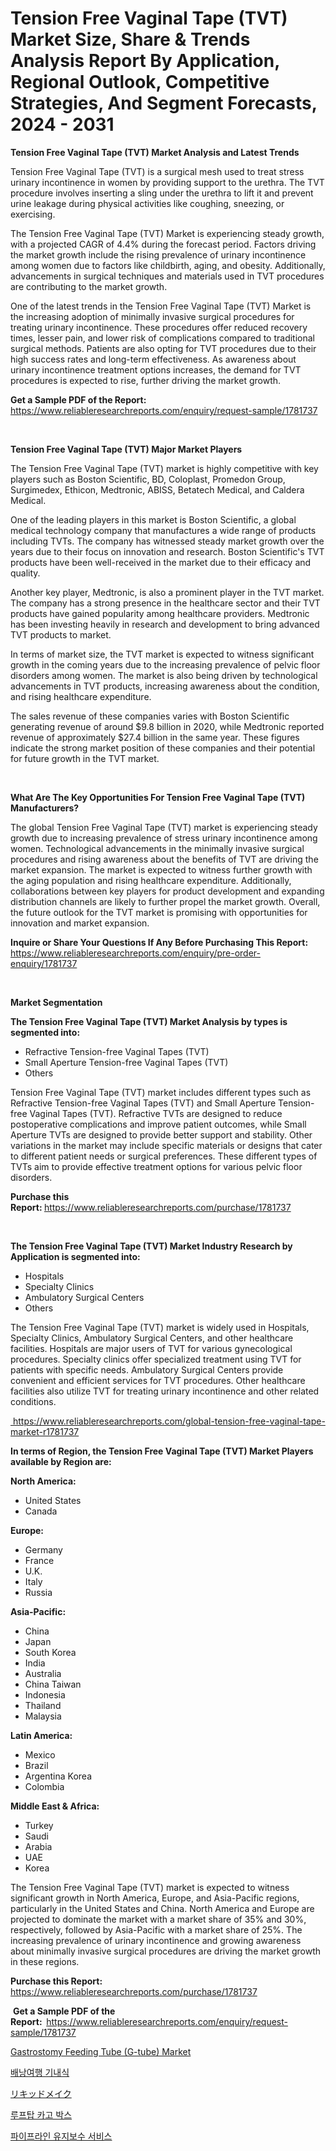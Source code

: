 <p><h1>Tension Free Vaginal Tape (TVT) Market Size, Share & Trends Analysis Report By Application, Regional Outlook, Competitive Strategies, And Segment Forecasts, 2024 - 2031</h1></p><p><strong>Tension Free Vaginal Tape (TVT) Market Analysis and Latest Trends</strong></p>
<p><p>Tension Free Vaginal Tape (TVT) is a surgical mesh used to treat stress urinary incontinence in women by providing support to the urethra. The TVT procedure involves inserting a sling under the urethra to lift it and prevent urine leakage during physical activities like coughing, sneezing, or exercising. </p><p>The Tension Free Vaginal Tape (TVT) Market is experiencing steady growth, with a projected CAGR of 4.4% during the forecast period. Factors driving the market growth include the rising prevalence of urinary incontinence among women due to factors like childbirth, aging, and obesity. Additionally, advancements in surgical techniques and materials used in TVT procedures are contributing to the market growth.</p><p>One of the latest trends in the Tension Free Vaginal Tape (TVT) Market is the increasing adoption of minimally invasive surgical procedures for treating urinary incontinence. These procedures offer reduced recovery times, lesser pain, and lower risk of complications compared to traditional surgical methods. Patients are also opting for TVT procedures due to their high success rates and long-term effectiveness. As awareness about urinary incontinence treatment options increases, the demand for TVT procedures is expected to rise, further driving the market growth.</p></p>
<p><strong>Get a Sample PDF of the Report:&nbsp;</strong> <a href="https://www.reliableresearchreports.com/enquiry/request-sample/1781737">https://www.reliableresearchreports.com/enquiry/request-sample/1781737</a></p>
<p>&nbsp;</p>
<p><strong>Tension Free Vaginal Tape (TVT) Major Market Players</strong></p>
<p><p>The Tension Free Vaginal Tape (TVT) market is highly competitive with key players such as Boston Scientific, BD, Coloplast, Promedon Group, Surgimedex, Ethicon, Medtronic, ABISS, Betatech Medical, and Caldera Medical. </p><p>One of the leading players in this market is Boston Scientific, a global medical technology company that manufactures a wide range of products including TVTs. The company has witnessed steady market growth over the years due to their focus on innovation and research. Boston Scientific's TVT products have been well-received in the market due to their efficacy and quality.</p><p>Another key player, Medtronic, is also a prominent player in the TVT market. The company has a strong presence in the healthcare sector and their TVT products have gained popularity among healthcare providers. Medtronic has been investing heavily in research and development to bring advanced TVT products to market.</p><p>In terms of market size, the TVT market is expected to witness significant growth in the coming years due to the increasing prevalence of pelvic floor disorders among women. The market is also being driven by technological advancements in TVT products, increasing awareness about the condition, and rising healthcare expenditure.</p><p>The sales revenue of these companies varies with Boston Scientific generating revenue of around $9.8 billion in 2020, while Medtronic reported revenue of approximately $27.4 billion in the same year. These figures indicate the strong market position of these companies and their potential for future growth in the TVT market.</p></p>
<p>&nbsp;</p>
<p><strong>What Are The Key Opportunities For Tension Free Vaginal Tape (TVT) Manufacturers?</strong></p>
<p><p>The global Tension Free Vaginal Tape (TVT) market is experiencing steady growth due to increasing prevalence of stress urinary incontinence among women. Technological advancements in the minimally invasive surgical procedures and rising awareness about the benefits of TVT are driving the market expansion. The market is expected to witness further growth with the aging population and rising healthcare expenditure. Additionally, collaborations between key players for product development and expanding distribution channels are likely to further propel the market growth. Overall, the future outlook for the TVT market is promising with opportunities for innovation and market expansion.</p></p>
<p><strong>Inquire or Share Your Questions If Any Before Purchasing This Report:</strong> <a href="https://www.reliableresearchreports.com/enquiry/pre-order-enquiry/1781737">https://www.reliableresearchreports.com/enquiry/pre-order-enquiry/1781737</a></p>
<p>&nbsp;</p>
<p><strong>Market Segmentation</strong></p>
<p><strong>The Tension Free Vaginal Tape (TVT) Market Analysis by types is segmented into:</strong></p>
<p><ul><li>Refractive Tension-free Vaginal Tapes (TVT)</li><li>Small Aperture Tension-free Vaginal Tapes (TVT)</li><li>Others</li></ul></p>
<p><p>Tension Free Vaginal Tape (TVT) market includes different types such as Refractive Tension-free Vaginal Tapes (TVT) and Small Aperture Tension-free Vaginal Tapes (TVT). Refractive TVTs are designed to reduce postoperative complications and improve patient outcomes, while Small Aperture TVTs are designed to provide better support and stability. Other variations in the market may include specific materials or designs that cater to different patient needs or surgical preferences. These different types of TVTs aim to provide effective treatment options for various pelvic floor disorders.</p></p>
<p><strong>Purchase this Report:&nbsp;</strong><a href="https://www.reliableresearchreports.com/purchase/1781737">https://www.reliableresearchreports.com/purchase/1781737</a></p>
<p>&nbsp;</p>
<p><strong>The Tension Free Vaginal Tape (TVT) Market Industry Research by Application is segmented into:</strong></p>
<p><ul><li>Hospitals</li><li>Specialty Clinics</li><li>Ambulatory Surgical Centers</li><li>Others</li></ul></p>
<p><p>The Tension Free Vaginal Tape (TVT) market is widely used in Hospitals, Specialty Clinics, Ambulatory Surgical Centers, and other healthcare facilities. Hospitals are major users of TVT for various gynecological procedures. Specialty clinics offer specialized treatment using TVT for patients with specific needs. Ambulatory Surgical Centers provide convenient and efficient services for TVT procedures. Other healthcare facilities also utilize TVT for treating urinary incontinence and other related conditions.</p></p>
<p><a href="https://www.reliableresearchreports.com/global-tension-free-vaginal-tape-market-r1781737">&nbsp;https://www.reliableresearchreports.com/global-tension-free-vaginal-tape-market-r1781737</a></p>
<p><strong>In terms of Region, the Tension Free Vaginal Tape (TVT) Market Players available by Region are:</strong></p>
<p>
    <p> <strong> North America: </strong>
        <ul>
            <li>United States</li>
            <li>Canada</li>
        </ul>
        </p> 
    <p> <strong> Europe: </strong>
        <ul>
            <li>Germany</li>
            <li>France</li>
            <li>U.K.</li>
            <li>Italy</li>
            <li>Russia</li>
        </ul>
        </p> 
    <p> <strong> Asia-Pacific: </strong>
        <ul>
            <li>China</li>
            <li>Japan</li>
            <li>South Korea</li>
            <li>India</li>
            <li>Australia</li>
            <li>China Taiwan</li>
            <li>Indonesia</li>
            <li>Thailand</li>
            <li>Malaysia</li>
        </ul>
        </p> 
    <p> <strong> Latin America: </strong>
        <ul>
            <li>Mexico</li>
            <li>Brazil</li>
            <li>Argentina Korea</li>
            <li>Colombia</li>
        </ul>
        </p> 
    <p> <strong> Middle East & Africa: </strong>
        <ul>
            <li>Turkey</li>
            <li>Saudi</li>
            <li>Arabia</li>
            <li>UAE</li>
            <li>Korea</li>
        </ul>
    </p>
    </p>
<p><p>The Tension Free Vaginal Tape (TVT) market is expected to witness significant growth in North America, Europe, and Asia-Pacific regions, particularly in the United States and China. North America and Europe are projected to dominate the market with a market share of 35% and 30%, respectively, followed by Asia-Pacific with a market share of 25%. The increasing prevalence of urinary incontinence and growing awareness about minimally invasive surgical procedures are driving the market growth in these regions.</p></p>
<p><strong>Purchase this Report: </strong><a href="https://www.reliableresearchreports.com/purchase/1781737">https://www.reliableresearchreports.com/purchase/1781737</a></p>
<p>&nbsp;<strong>Get a Sample PDF of the Report:&nbsp;&nbsp;</strong><a href="https://www.reliableresearchreports.com/enquiry/request-sample/1781737">https://www.reliableresearchreports.com/enquiry/request-sample/1781737</a></p>
<p><strong></strong></p>
<p><p><a href="https://github.com/kathiaseamanalvaradovlprc2h/Market-Research-Report-List-2/blob/main/gastrostomy-feeding-tube-g-tube-market.md">Gastrostomy Feeding Tube (G-tube) Market</a></p><p><a href="https://github.com/royErdmtyan906778/Market-Research-Report-List-1/blob/main/143132946728.md">배낭여행 기내식</a></p><p><a href="https://medium.com/@kaydenjohns1964/%E6%B6%B2%E4%BD%93%E3%83%A1%E3%82%A4%E3%82%AF%E5%B8%82%E5%A0%B4%E5%88%86%E6%9E%90-%E3%81%9D%E3%81%AEcagr-%E5%B8%82%E5%A0%B4%E3%82%BB%E3%82%B0%E3%83%A1%E3%83%B3%E3%83%86%E3%83%BC%E3%82%B7%E3%83%A7%E3%83%B3-%E3%81%8A%E3%82%88%E3%81%B3%E3%82%B0%E3%83%AD%E3%83%BC%E3%83%90%E3%83%AB%E7%94%A3%E6%A5%AD%E6%A6%82%E8%A6%81-aec834a33e2b">リキッドメイク</a></p><p><a href="https://github.com/valroy852/Market-Research-Report-List-1/blob/main/964611446729.md">루프탑 카고 박스</a></p><p><a href="https://medium.com/@clairhane1954/%ED%8C%8C%EC%9D%B4%ED%94%84%EB%9D%BC%EC%9D%B8-%EC%9C%A0%EC%A7%80%EB%B3%B4%EC%88%98-%EC%84%9C%EB%B9%84%EC%8A%A4-%EC%8B%9C%EC%9E%A5-%EC%84%B1%EA%B3%B5%EC%A0%81%EC%9D%B8-%EB%B9%84%EC%A6%88%EB%8B%88%EC%8A%A4-%EC%A0%84%EB%9E%B5%EC%9D%98-%EC%97%B4%EC%87%A0-2031%EB%85%84%EA%B9%8C%EC%A7%80-%EC%98%88%EC%B8%A1-6e54f123cdc7">파이프라인 유지보수 서비스</a></p></p>